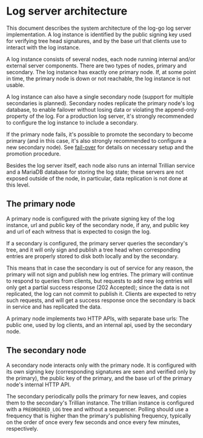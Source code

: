 # Log server architecture

This document describes the system architecture of the log-go log
server implementation. A log instance is identified by the public
signing key used for verifying tree head signatures, and by the base
url that clients use to interact with the log instance.

A log instance consists of several nodes, each node running internal
and/or external server components. There are two types of nodes,
primary and secondary. The log instance has exactly one primary node.
If, at some point in time, the primary node is down or not reachable,
the log instance is not usable.

A log instance can also have a single secondary node (support for
multiple secondaries is planned). Secondary nodes replicate the
primary node's log database, to enable failover without losing data or
violating the append-only property of the log. For a production log
server, it's strongly recommended to configure the log instance to
include a secondary.

If the primary node fails, it's possible to promote the secondary to
become primary (and in this case, it's also strongly recommended to
configure a new secondary node). See [fail-over](./failover.md) for
details on necessary setup and the promotion procedure.

Besides the log server itself, each node also runs an internal
Trillian service and a MariaDB database for storing the log state;
these servers are not exposed outside of the node, in particular, data
replication is not done at this level.

## The primary node

A primary node is configured with the private signing key of the log
instance, url and public key of the secondary node, if any, and public
key and url of each witness that is expected to cosign the log.

If a secondary is configured, the primary server queries the
secondary's tree, and it will only sign and publish a tree head when
corresponding entries are properly stored to disk both locally and by
the secondary.

This means that in case the secondary is out of service for any
reason, the primary will not sign and publish new log entries. The
primary will continue to respond to queries from clients, but requests
to add new log entries will only get a partial success response (202
Accepted); since the data is not replicated, the log can not commit to
publish it. Clients are expected to retry such requests, and will get
a success response once the secondary is back in service and has
replicated the data.

A primary node implements two HTTP APIs, with separate base urls: The
public one, used by log clients, and an internal api, used by the
secondary node.

## The secondary node

A secondary node interacts only with the primary node. It is
configured with its own signing key (corresponding signatures are seen
and verified only by the primary), the public key of the primary,
and the base url of the primary node's internal HTTP API.

The secondary periodically polls the primary for new leaves, and
copies them to the secondary's Trillian instance. The trillian
instance is configured with a `PREORDERED_LOG` tree and without a
sequencer. Polling should use a frequency that is higher than the
primary's publishing frequency, typically on the order of once every
few seconds and once every few minutes, respectively.
